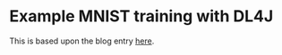 # Example MNIST training with DL4J

This is based upon the blog entry [here](https://medium.com/mlearning-ai/deeplearning4-for-image-classification-part-1-fc01cb2b1c62).
